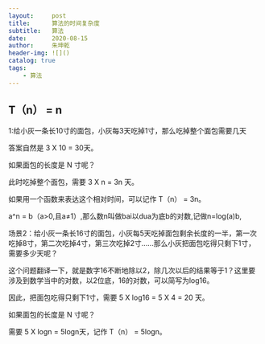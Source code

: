 ```yaml
---
layout:     post
title:      算法的时间复杂度
subtitle:   算法
date:       2020-08-15
author:     朱坤乾
header-img: ![]()
catalog: true
tags:
    - 算法
---
```


##  T（n） = n

1:给小灰一条长10寸的面包，小灰每3天吃掉1寸，那么吃掉整个面包需要几天

答案自然是 3 X 10 = 30天。

如果面包的长度是 N 寸呢？

此时吃掉整个面包，需要 3 X n = 3n 天。

如果用一个函数来表达这个相对时间，可以记作 T（n） = 3n。





a^n = b（a>0,且a≠1）,那么数n叫做bai以dua为底b的对数,记做n=log(a)b,

场景2：给小灰一条长16寸的面包，小灰每5天吃掉面包剩余长度的一半，第一次吃掉8寸，第二次吃掉4寸，第三次吃掉2寸......那么小灰把面包吃得只剩下1寸，需要多少天呢？

这个问题翻译一下，就是数字16不断地除以2，除几次以后的结果等于1？这里要涉及到数学当中的对数，以2位底，16的对数，可以简写为log16。

因此，把面包吃得只剩下1寸，需要 5 X log16 = 5 X 4 = 20 天。

如果面包的长度是 N 寸呢？

需要 5 X logn = 5logn天，记作 T（n） = 5logn。




